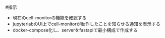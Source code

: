 #指示
- 現在のcell-monitorの機能を確認する
- jupyterlabのUI上でcell-monitorが動作したことを知らせる通知を表示する
- docker-compose化し、serverをfastapiで最小構成で作成する